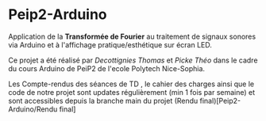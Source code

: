 # Peip2-Arduino

Application de la **Transformée de Fourier** au traitement de signaux sonores via Arduino et à l'affichage pratique/esthétique sur écran LED.

Ce projet a été réalisé par *Decottignies Thomas* et *Picke Théo* dans le cadre du cours Arduino de PeiP2 de l'ecole Polytech Nice-Sophia.

Les Compte-rendus des séances de TD , le cahier des charges ainsi que le code de notre projet sont updates régulièrement (min 1 fois par semaine) et sont accessibles depuis la branche main du projet (Rendu final)[Peip2-Arduino/Rendu final]  

